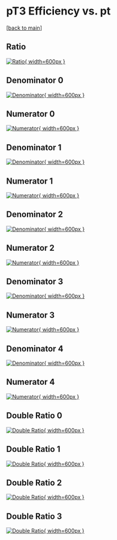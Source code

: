 # pT3 Efficiency vs. pt

[[back to main](./)]



## Ratio

[![Ratio](../mtv/var/pT3_xtr_13_1_eff_pt.png){ width=600px }](../mtv/var/pT3_xtr_13_1_eff_pt.pdf)

## Denominator 0

[![Denominator](../mtv/den/pT3_xtr_13_1_eff_pt_den0.png){ width=600px }](../mtv/den/pT3_xtr_13_1_eff_pt_den0.pdf)

## Numerator 0

[![Numerator](../mtv/num/pT3_xtr_13_1_eff_pt_num0.png){ width=600px }](../mtv/num/pT3_xtr_13_1_eff_pt_num0.pdf)

## Denominator 1

[![Denominator](../mtv/den/pT3_xtr_13_1_eff_pt_den1.png){ width=600px }](../mtv/den/pT3_xtr_13_1_eff_pt_den1.pdf)

## Numerator 1

[![Numerator](../mtv/num/pT3_xtr_13_1_eff_pt_num1.png){ width=600px }](../mtv/num/pT3_xtr_13_1_eff_pt_num1.pdf)

## Denominator 2

[![Denominator](../mtv/den/pT3_xtr_13_1_eff_pt_den2.png){ width=600px }](../mtv/den/pT3_xtr_13_1_eff_pt_den2.pdf)

## Numerator 2

[![Numerator](../mtv/num/pT3_xtr_13_1_eff_pt_num2.png){ width=600px }](../mtv/num/pT3_xtr_13_1_eff_pt_num2.pdf)

## Denominator 3

[![Denominator](../mtv/den/pT3_xtr_13_1_eff_pt_den3.png){ width=600px }](../mtv/den/pT3_xtr_13_1_eff_pt_den3.pdf)

## Numerator 3

[![Numerator](../mtv/num/pT3_xtr_13_1_eff_pt_num3.png){ width=600px }](../mtv/num/pT3_xtr_13_1_eff_pt_num3.pdf)

## Denominator 4

[![Denominator](../mtv/den/pT3_xtr_13_1_eff_pt_den4.png){ width=600px }](../mtv/den/pT3_xtr_13_1_eff_pt_den4.pdf)

## Numerator 4

[![Numerator](../mtv/num/pT3_xtr_13_1_eff_pt_num4.png){ width=600px }](../mtv/num/pT3_xtr_13_1_eff_pt_num4.pdf)

## Double Ratio 0

[![Double Ratio](../mtv/ratio/pT3_xtr_13_1_eff_pt_ratio0.png){ width=600px }](../mtv/ratio/pT3_xtr_13_1_eff_pt_ratio0.pdf)

## Double Ratio 1

[![Double Ratio](../mtv/ratio/pT3_xtr_13_1_eff_pt_ratio1.png){ width=600px }](../mtv/ratio/pT3_xtr_13_1_eff_pt_ratio1.pdf)

## Double Ratio 2

[![Double Ratio](../mtv/ratio/pT3_xtr_13_1_eff_pt_ratio2.png){ width=600px }](../mtv/ratio/pT3_xtr_13_1_eff_pt_ratio2.pdf)

## Double Ratio 3

[![Double Ratio](../mtv/ratio/pT3_xtr_13_1_eff_pt_ratio3.png){ width=600px }](../mtv/ratio/pT3_xtr_13_1_eff_pt_ratio3.pdf)

